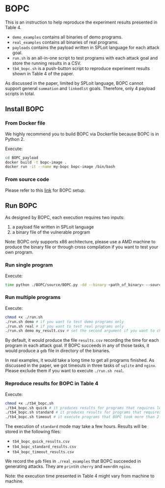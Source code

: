 # BOPC
This is an instruction to help reproduce the experiment results presented in Table 4.

* `demo_examples` contains all binaries of demo programs.
* `real_examples` contains all binaries of real programs.
* `payloads` contains the payload written in SPLoit language for each attack goal. 
* `run.sh` is an all-in-one script to test programs with each attack goal and store the running results in a CSV.
* `tb4_bopc.sh` is a push-button script to reproduce experiment results shown in Table 4 of the paper.

As discussed in the paper, limited by SPLoit language, BOPC cannot support general `summation` and `linkedlst` goals. Therefore, only 4 payload scripts in total.

## Install BOPC

### From Docker file
We highly recommend you to build BOPC via Dockerfile because BOPC is in Python 2.

Execute:
```bash
cd BOPC_payload
docker build -t bopc-image .
docker run -it --name my-bopc bopc-image /bin/bash
```
### From source code
Please refer to this [link](https://github.com/sei-eschwartz/BOPC) for BOPC setup.

## Run BOPC
As designed by BOPC, each execution requires two inputs: 
1) a payload file written in SPLoit language
2) a binary file of the vulnerable program

Note: BOPC only supports x86 architecture, please use a AMD machine to produce the binary file or through cross compilation if you want to test your own program.

### Run single program
Execute:
```bash
time python ./BOPC/source/BOPC.py -dd --binary <path_of_binary> --source <path_of_payload> --abstraction save --entry -1 --format gdb
```

### Run multiple programs
Execute:
```bash
chmod +x ./run.sh
./run.sh demo # if you want to test demo programs only
./run.sh real # if you want to test real programs only
./run.sh demo my_result.csv # set the second argument if you want to change output file path
```
By default, it would produce the file `results.csv` recording the time for each program in each attack goal. If BOPC succeeds in any of those tasks, it would produce a `gdb` file in directory of the binaries.

In real examples, it would take a long time to get all programs finished. As discussed in the paper, we got timeouts in three tasks of `sqlite` and `nginx`. Please exclude them if you want to execute `./run.sh real`. 

### Reproduce results for BOPC in Table 4
Execute:
```bash
chmod +x ./tb4_bopc.sh
./tb4_bopc.sh quick # it produces results for programs that requires less than 60 seconds
./tb4_bopc.sh standard # it produces results for programs that requires less than 2 hours
./tb4_bopc.sh timeout # it execute programs that BOPC took more than 2 hours
```
The execution of `standard` mode may take a few hours. Results will be stored in the following files:

* `tb4_bopc_quick_results.csv`
* `tb4_bopc_standard_results.csv`
* `tb4_bopc_timeout_results.csv`

We record the `gdb` files in `./real_examples` that BOPC succeeded in generating attacks. They are `print`in `cherry` and `memrd`in `nginx`. 

Note: the execution time presented in Table 4 might vary from machine to machine.